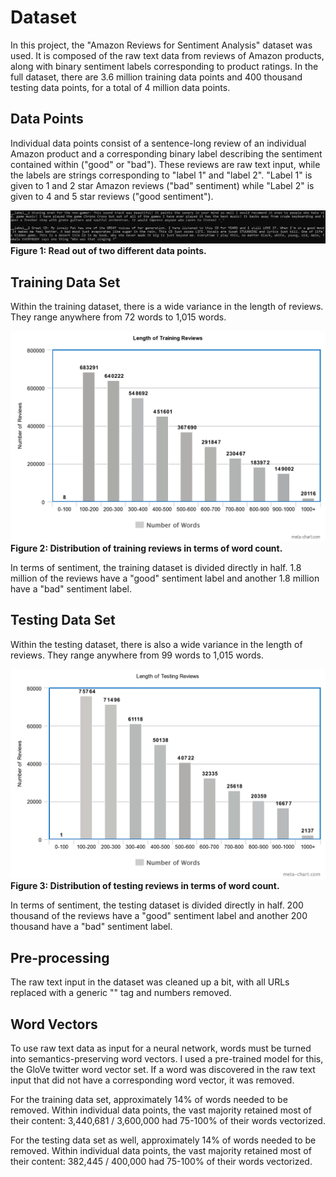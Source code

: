 # Dataset

In this project, the "Amazon Reviews for Sentiment Analysis" dataset was used. It is composed of the raw text data from reviews of Amazon products, along with binary sentiment labels corresponding to product ratings. In the full dataset, there are 3.6 million training data points and 400 thousand testing data points, for a total of 4 million data points. 

## Data Points

Individual data points consist of a sentence-long review of an individual Amazon product and a corresponding binary label describing the sentiment contained within ("good" or "bad"). These reviews are raw text input, while the labels are strings corresponding to "label 1" and "label 2". "Label 1" is given to 1 and 2 star Amazon reviews ("bad" sentiment) while "Label 2" is given to 4 and 5 star reviews ("good sentiment").

![Figure 1: Read out of two different data points.](./EDA_Figures/rawdataex.PNG)
__Figure 1: Read out of two different data points.__

## Training Data Set

Within the training dataset, there is a wide variance in the length of reviews. They range anywhere from 72 words to 1,015 words.

![Figure 2: Distribution of training reviews in terms of word count.](./EDA_Figures/TrainReviewLength.png)
__Figure 2: Distribution of training reviews in terms of word count.__

In terms of sentiment, the training dataset is divided directly in half. 1.8 million of the reviews have a "good" sentiment label and another 1.8 million have a "bad" sentiment label.

## Testing Data Set

Within the testing dataset, there is also a wide variance in the length of reviews. They range anywhere from 99 words to 1,015 words.

![Figure 3: Distribution of testing reviews in terms of word count.](./EDA_Figures/TestReviewLength.png)
__Figure 3: Distribution of testing reviews in terms of word count.__

In terms of sentiment, the testing dataset is divided directly in half. 200 thousand of the reviews have a "good" sentiment label and another 200 thousand have a "bad" sentiment label.

## Pre-processing

The raw text input in the dataset was cleaned up a bit, with all URLs replaced with a generic "<URL>" tag and numbers removed.

## Word Vectors

To use raw text data as input for a neural network, words must be turned into semantics-preserving word vectors. I used a pre-trained model for this, the GloVe twitter word vector set. If a word was discovered in the raw text input that did not have a corresponding word vector, it was removed.

For the training data set, approximately 14% of words needed to be removed. Within individual data points, the vast majority retained most of their content: 3,440,681 / 3,600,000 had 75-100% of their words vectorized.

For the testing data set as well, approximately 14% of words needed to be removed. Within individual data points, the vast majority retained most of their content: 382,445 / 400,000 had 75-100% of their words vectorized.

